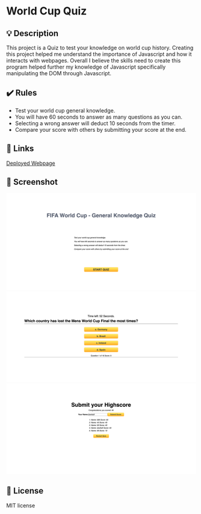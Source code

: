 # World Cup Quiz

## 💡 Description

This project is a Quiz to test your knowledge on world cup history. Creating this project helped me understand the importance of Javascript and how it interacts with webpages. Overall I believe the skills need to create this program helped further my knowledge of Javascript specifically manipulating the DOM through Javascript.

## ✔️ Rules

- Test your world cup general knowledge.
- You will have 60 seconds to answer as many questions as you can.
- Selecting a wrong answer will deduct 10 seconds from the timer.
- Compare your score with others by submitting your score at the end.

## 🔗 Links

[Deployed Webpage](https://steven-mccombe.github.io/world-cup-quiz/)

## 📸 Screenshot

![Deployed Webpage](./assets/images/startQuiz.png "Start Quiz Screenshot")
![Deployed Webpage](./assets/images/Questions.png "Questions Screenshot")
![Deployed Webpage](./assets/images/Highscores.png "Highscores Screenshot")

## 📝 License

MIT license
